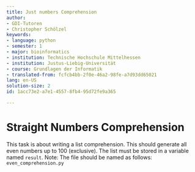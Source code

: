```yaml
---
title: Just numbers Comprehension
author:
- GDI-Tutoren
- Christopher Schölzel
keywords:
- language: python
- semester: 1
- major: bioinformatics
- institution: Technische Hochschule Mittelhessen
- institution: Justus-Liebig-Universität
- course: Grundlagen der Informatik
- translated-from: fcfcb4bb-2f0e-46a2-98fe-a7d93dd65021
lang: en-US
solution-size: 2
id: 1acc73e2-a7e1-4557-8fb4-95d72fe9a365

---
```

# Straight Numbers Comprehension

This task is about writing a list comprehension.
This should generate all even numbers up to 100 (exclusive).
The list must be stored in a variable named `result`.
Note: The file should be named as follows: `even_comprehension.py`